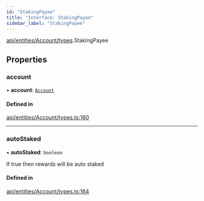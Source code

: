 ```yaml
---
id: "StakingPayee"
title: "Interface: StakingPayee"
sidebar_label: "StakingPayee"
---
```


[api/entities/Account/types](../../../../../../modules/API/Entities/Account/Types/Types.md).StakingPayee

## Properties

### account

• **account**: [`Account`](../../../../../../classes/API/Entities/Account/Account.md)

#### Defined in

[api/entities/Account/types.ts:160](https://github.com/PolymeshAssociation/polymesh-sdk/blob/995f17653/src/api/entities/Account/types.ts#L160)

___

### autoStaked

• **autoStaked**: `boolean`

If true then rewards will be auto staked

#### Defined in

[api/entities/Account/types.ts:164](https://github.com/PolymeshAssociation/polymesh-sdk/blob/995f17653/src/api/entities/Account/types.ts#L164)

